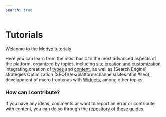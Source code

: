 ```yaml
---
search: true
---
```


# Tutorials

Welcome to the Modyo tutorials

Here you can learn from the most basic to the most advanced aspects of the platform, organized by topics, including [site creation and customization](/es/platform/channels/sites.html) integrating creation of [types](/es/platform/content/types.html) and [content](/en/platform/content/), as well as [Search Engine] strategies Optimization (SEO)](/es/platform/channels/sites.html #seo), development of micro frontends with [Widgets](/es/platform/channels/widgets.html), among other topics.

### How can I contribute?
If you have any ideas, comments or want to report an error or contribute with content, you can do so through the [repository of these guides](https://github.com/modyo/modyo-docs).